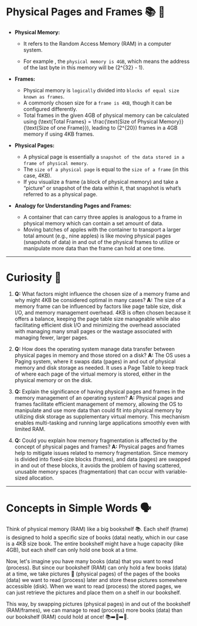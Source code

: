 # Physical Pages and Frames 📚 🧠

- **Physical Memory:** 
  - It refers to the Random Access Memory (RAM) in a computer system. 
  
  - For example , the `physical memory is 4GB`, which means the address of the last byte in this memory will be \(2^{32} - 1\).

- **Frames:** 
  - Physical memory is `logically` divided into `blocks of equal size known as frames`.
  - A commonly chosen size for a `frame is 4KB`, though it can be configured differently.
  - Total frames in the given 4GB of physical memory can be calculated using \(\text{Total Frames} = \frac{\text{Size of Physical Memory}}{\text{Size of one Frame}}\), leading to \(2^{20}\) frames in a 4GB memory if using 4KB frames.

- **Physical Pages:** 
  - A physical page is essentially a `snapshot of the data stored in a frame of physical memory`.
  - The `size of a physical page` is equal to the `size of a frame` (in this case, 4KB).
  - If you visualize a frame (a block of physical memory) and take a “picture” or snapshot of the data within it, that snapshot is what’s referred to as a physical page.
  
- **Analogy for Understanding Pages and Frames:** 
  - A container that can carry three apples is analogous to a frame in physical memory which can contain a set amount of data.
  - Moving batches of apples with the container to transport a larger total amount (e.g., nine apples) is like moving physical pages (snapshots of data) in and out of the physical frames to utilize or manipulate more data than the frame can hold at one time.

---

 # Curiosity 🧐

1. **Q:** What factors might influence the chosen size of a memory frame and why might 4KB be considered optimal in many cases?
   **A:** The size of a memory frame can be influenced by factors like page table size, disk I/O, and memory management overhead. 4KB is often chosen because it offers a balance, keeping the page table size manageable while also facilitating efficient disk I/O and minimizing the overhead associated with managing many small pages or the wastage associated with managing fewer, larger pages.

2. **Q:** How does the operating system manage data transfer between physical pages in memory and those stored on a disk?
   **A:** The OS uses a Paging system, where it swaps data (pages) in and out of physical memory and disk storage as needed. It uses a Page Table to keep track of where each page of the virtual memory is stored, either in the physical memory or on the disk.

3. **Q:** Explain the significance of having physical pages and frames in the memory management of an operating system?
   **A:** Physical pages and frames facilitate efficient management of memory, allowing the OS to manipulate and use more data than could fit into physical memory by utilizing disk storage as supplementary virtual memory. This mechanism enables multi-tasking and running large applications smoothly even with limited RAM.

4. **Q:** Could you explain how memory fragmentation is affected by the concept of physical pages and frames?
   **A:** Physical pages and frames help to mitigate issues related to memory fragmentation. Since memory is divided into fixed-size blocks (frames), and data (pages) are swapped in and out of these blocks, it avoids the problem of having scattered, unusable memory spaces (fragmentation) that can occur with variable-sized allocation.

---

# Concepts in Simple Words 🗣

Think of physical memory (RAM) like a big bookshelf 📚. Each shelf (frame) is designed to hold a specific size of books (data) neatly, which in our case is a 4KB size book. The entire bookshelf might have a huge capacity (like 4GB), but each shelf can only hold one book at a time.

Now, let's imagine you have many books (data) that you want to read (process). But since our bookshelf (RAM) can only hold a few books (data) at a time, we take pictures 📸 (physical pages) of the pages of the books (data) we want to read (process) later and store these pictures somewhere accessible (disk). When we want to read (process) the stored pages, we can just retrieve the pictures and place them on a shelf in our bookshelf.

This way, by swapping pictures (physical pages) in and out of the bookshelf (RAM/frames), we can manage to read (process) more books (data) than our bookshelf (RAM) could hold at once! 📚➡️📸➡️🔄.